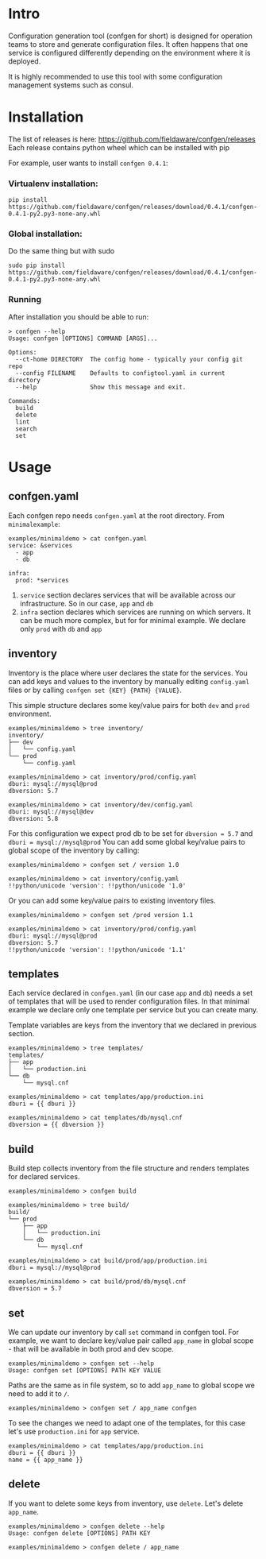 # Intro

Configuration generation tool (confgen for short) is designed for operation teams to store and generate configuration files. It often happens that one service is configured differently depending on the environment where it is deployed.

It is highly recommended to use this tool with some configuration management systems such as consul.

# Installation

The list of releases is here: https://github.com/fieldaware/confgen/releases
Each release contains python wheel which can be installed with pip

For example, user wants to install `confgen 0.4.1`:

### Virtualenv installation:
```
pip install https://github.com/fieldaware/confgen/releases/download/0.4.1/confgen-0.4.1-py2.py3-none-any.whl
```


### Global installation:

Do the same thing but with sudo

```
sudo pip install https://github.com/fieldaware/confgen/releases/download/0.4.1/confgen-0.4.1-py2.py3-none-any.whl
```

### Running
After installation you should be able to run:

```
> confgen --help
Usage: confgen [OPTIONS] COMMAND [ARGS]...

Options:
  --ct-home DIRECTORY  The config home - typically your config git repo
  --config FILENAME    Defaults to configtool.yaml in current directory
  --help               Show this message and exit.

Commands:
  build
  delete
  lint
  search
  set
```

# Usage


## confgen.yaml
Each confgen repo needs `confgen.yaml` at the root directory.
From `minimalexample`:

```
examples/minimaldemo > cat confgen.yaml
service: &services
  - app
  - db

infra:
  prod: *services
```

1. `service` section declares services that will be available across our infrastructure. So in our case, `app` and `db`
2. `infra` section declares which services are running on which servers. It can be much more complex, but for for minimal example. We declare only `prod`  with `db` and `app`



## inventory

Inventory is the place where user declares the state for the services. You can add keys and values to the inventory by manually editing `config.yaml` files or by calling `confgen set {KEY} {PATH} {VALUE}`.

This simple structure declares some key/value pairs for both `dev` and `prod` environment.
```
examples/minimaldemo > tree inventory/
inventory/
├── dev
│   └── config.yaml
└── prod
    └── config.yaml

examples/minimaldemo > cat inventory/prod/config.yaml
dburi: mysql://mysql@prod
dbversion: 5.7

examples/minimaldemo > cat inventory/dev/config.yaml
dburi: mysql://mysql@dev
dbversion: 5.8
```

For this configuration we expect prod db to be set for `dbversion = 5.7` and `dburi = mysql://mysql@prod`
You can add some global key/value pairs to global scope of the inventory by calling:

```
examples/minimaldemo > confgen set / version 1.0

examples/minimaldemo > cat inventory/config.yaml
!!python/unicode 'version': !!python/unicode '1.0'
```

Or you can add some key/value pairs to existing inventory files.


```
examples/minimaldemo > confgen set /prod version 1.1

examples/minimaldemo > cat inventory/prod/config.yaml
dburi: mysql://mysql@prod
dbversion: 5.7
!!python/unicode 'version': !!python/unicode '1.1'
```

## templates

Each service declared in `confgen.yaml` (in our case `app` and `db`) needs a set of templates that will be used to render configuration files. In that minimal example we declare only one template per service but you can create many.

Template variables are keys from the inventory that we declared in previous section.

```
examples/minimaldemo > tree templates/
templates/
├── app
│   └── production.ini
└── db
    └── mysql.cnf

examples/minimaldemo > cat templates/app/production.ini
dburi = {{ dburi }}

examples/minimaldemo > cat templates/db/mysql.cnf
dbversion = {{ dbversion }}
```

## build

Build step collects inventory from the file structure and renders templates for declared services.

```
examples/minimaldemo > confgen build

examples/minimaldemo > tree build/
build/
└── prod
    ├── app
    │   └── production.ini
    └── db
        └── mysql.cnf

examples/minimaldemo > cat build/prod/app/production.ini
dburi = mysql://mysql@prod

examples/minimaldemo > cat build/prod/db/mysql.cnf
dbversion = 5.7
```

## set
We can update our inventory by call `set` command in confgen tool. For example, we want to declare key/value pair called `app_name` in global scope - that will be available in both prod and dev scope.

```
examples/minimaldemo > confgen set --help
Usage: confgen set [OPTIONS] PATH KEY VALUE
```

Paths are the same as in file system, so to add `app_name` to global scope we need to add it to `/`.
```
examples/minimaldemo > confgen set / app_name confgen
```

To see the changes we need to adapt one of the templates, for this case let's use `production.ini` for `app` service.

```
examples/minimaldemo > cat templates/app/production.ini
dburi = {{ dburi }}
name = {{ app_name }}
```

## delete

If you want to delete some keys from inventory, use `delete`. Let's delete `app_name`.

```
examples/minimaldemo > confgen delete --help
Usage: confgen delete [OPTIONS] PATH KEY

examples/minimaldemo > confgen delete / app_name
```
